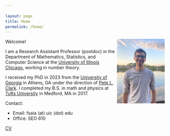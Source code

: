 ```yaml
---

layout: page
title: Home
permalink: /home/
---
```


<img src='site-photo-2-crop.jpeg' style="float:right; width:30%; margin:0px;"/>

Welcome!

I am a Research Assistant Professor (postdoc) in the Department of Mathematics, Statistics, and Computer Science at the [University of Illinois Chicago](https://mscs.uic.edu/), working in number theory.  

I received my PhD in 2023 from the [University of Georgia](https://www.math.uga.edu/) in Athens, GA under the direction of [Pete L. Clark](http://alpha.math.uga.edu/~pete/). I completed my B.S. in math and physics at [Tufts University](https://math.tufts.edu/) in Medford, MA in 2017.  
  
<!--- comment 
### Upcoming Activities + Travel

* [AMS MRC on Explicit Computations with Stacks](https://www.ams.org/programs/research-communities/2023MRC-Stacks)   
	June 4--10, 2023  

* [Rethinking Number Theory 4](https://sites.google.com/view/rethinkingnumbertheory/projects)  
	June 12--23, 2023  

---> 

Contact:
* Email: fsaia (at) uic (dot) edu 
* Office: SEO 610

[CV](https://drive.google.com/file/d/1Nom9FVFOhQei7S1km4OEKjsCzQw3AE6u/view?usp=sharing)
<br />
<br />
<br />